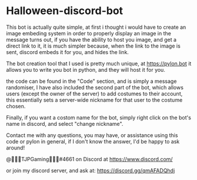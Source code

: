 # Halloween-discord-bot
This bot is actually quite simple, at first i thought i would have to create an image embeding system in order to properly display an image in the message turns out, if you have the ability to host you image, and get a direct link to it, it is much simpler because, when the link to the image is sent, discord embeds it for you, and hides the link.

The bot creation tool that I used is pretty much unique, at https://pylon.bot it allows you to write you bot in python, and they will host it for you.

the code can be found in the "Code" section, and is simply a message randomiser, I have also included the second part of the bot, which allows users (except the owner of the server) to add costumes to their account, this essentially sets a server-wide nickname for that user to the costume chosen.

Finally, if you want a costom name for the bot, simply right click on the bot's name in discord, and select "change nickname".


Contact me with any questions, you may have, or assistance using this code or pylon in general, if I don't know the answer, I'd be happy to ask around!

@🍬🌙🎃TJPGaming🍬🌙🎃#4661 on Discord at https://www.discord.com/

or join my discord server, and ask at: https://discord.gg/qmAFADQhdj
